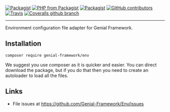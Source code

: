 [![Packagist](https://img.shields.io/packagist/dd/genial-framework/env.svg?style=flat-square)](https://github.com/Genial-Framework/Env) [![PHP from Packagist](https://img.shields.io/packagist/php-v/genial-framework/env.svg?style=flat-square)](https://secure.php.net/) [![Packagist](https://img.shields.io/packagist/l/genial-framework/env.svg?style=flat-square)](https://github.com/Genial-Framework/Env/blob/master/LICENSE) [![GitHub contributors](https://img.shields.io/github/contributors/Genial-Framework/Env.svg?style=flat-square)](https://github.com/Genial-Framework/Env/graphs/contributors) [![Travis](https://img.shields.io/travis/Genial-Framework/Env.svg?style=flat-square)](https://travis-ci.org/Genial-Framework/Env) [![Coveralls github branch](https://img.shields.io/coveralls/github/Genial-Framework/Env/master.svg?style=flat-square)](https://coveralls.io/github/Genial-Framework/Env?branch=master)

-------
Environment configuration file adapter for Genial Framework.

## Installation
```
composer require genial-framework/env
```

We suggest you use composer as it is quicker and easier. You can direct download the package, but if you do that then you need to create an autoloader to load all the files.

## Links
- File issues at https://github.com/Genial-Framework/Env/issues


